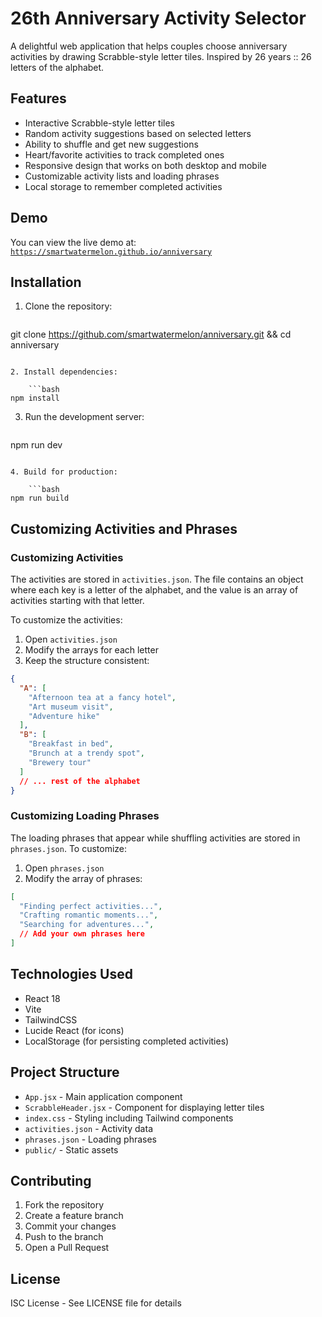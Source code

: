 # 26th Anniversary Activity Selector

A delightful web application that helps couples choose anniversary activities by drawing Scrabble-style letter tiles. Inspired by 26 years :: 26 letters of the alphabet.

## Features

- Interactive Scrabble-style letter tiles
- Random activity suggestions based on selected letters
- Ability to shuffle and get new suggestions
- Heart/favorite activities to track completed ones
- Responsive design that works on both desktop and mobile
- Customizable activity lists and loading phrases
- Local storage to remember completed activities

## Demo

You can view the live demo at: [`https://smartwatermelon.github.io/anniversary`](https://smartwatermelon.github.io/anniversary)

## Installation

1. Clone the repository:

	```bash
git clone https://github.com/smartwatermelon/anniversary.git && cd anniversary
```

2. Install dependencies:

	```bash
npm install
```

3. Run the development server:

	```bash
npm run dev
```

4. Build for production:

	```bash
npm run build
```

## Customizing Activities and Phrases

### Customizing Activities

The activities are stored in `activities.json`. The file contains an object where each key is a letter of the alphabet, and the value is an array of activities starting with that letter.

To customize the activities:

1. Open `activities.json`
2. Modify the arrays for each letter
3. Keep the structure consistent:

```json
{
  "A": [
    "Afternoon tea at a fancy hotel",
    "Art museum visit",
    "Adventure hike"
  ],
  "B": [
    "Breakfast in bed",
    "Brunch at a trendy spot",
    "Brewery tour"
  ]
  // ... rest of the alphabet
}
```

### Customizing Loading Phrases

The loading phrases that appear while shuffling activities are stored in `phrases.json`. To customize:

1. Open `phrases.json`
2. Modify the array of phrases:

```json
[
  "Finding perfect activities...",
  "Crafting romantic moments...",
  "Searching for adventures...",
  // Add your own phrases here
]
```

## Technologies Used

- React 18
- Vite
- TailwindCSS
- Lucide React (for icons)
- LocalStorage (for persisting completed activities)

## Project Structure

- `App.jsx` - Main application component
- `ScrabbleHeader.jsx` - Component for displaying letter tiles
- `index.css` - Styling including Tailwind components
- `activities.json` - Activity data
- `phrases.json` - Loading phrases
- `public/` - Static assets

## Contributing

1. Fork the repository
2. Create a feature branch
3. Commit your changes
4. Push to the branch
5. Open a Pull Request

## License

ISC License - See LICENSE file for details
